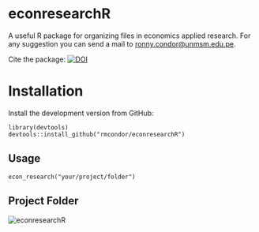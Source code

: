 # econresearchR
A useful R package for organizing files in economics applied research. For any suggestion you can send a mail to ronny.condor@unmsm.edu.pe.

Cite the package: [![DOI](https://zenodo.org/badge/DOI/10.5281/zenodo.5136783.svg)](https://doi.org/10.5281/zenodo.5136783)

# Installation
Install the development version from GitHub:
```
library(devtools)
devtools::install_github("rmcondor/econresearchR")
```
## Usage
```
econ_research("your/project/folder")
```
## Project Folder
![econresearchR](https://user-images.githubusercontent.com/57784008/121977184-02507280-cd4b-11eb-910f-066fe0447471.jpg)
